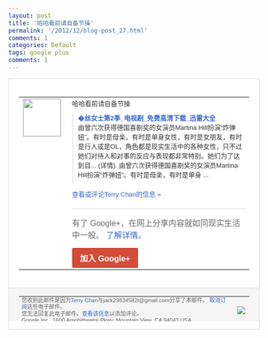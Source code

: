 ```yaml
---
layout: post
title: '哈哈看前请自备节操'
permalink: '/2012/12/blog-post_27.html'
comments: 1
categories: Default
tags: google plus
comments: 1
---
```

<!-- X-Notifications: 1:24b0d95450000000 -->

<div style="border:solid 1px #dfdfdf;color:#686868;font:13px Arial"><div style="background-color:#fff;padding:20px;"><table cellpadding="0" cellspacing="0"><tr><td style="padding-right:15px;vertical-align:top"><a href="https://plus.google.com/_/notifications/emlink?emr=14900066512970582018&amp;emid=CNHjjdKevLQCFcpxTAodOnYAAA&amp;path=%2F108643996575278738906&amp;dt=1356668134980&amp;uob=8"><img height="75" src="https://lh3.googleusercontent.com/-KKRGTyJ5Bl0/AAAAAAAAAAI/AAAAAAAAtnY/R4QEWIp3Ur0/s75-c-k-a/photo.jpg" style="border:solid 1px #cccccc;" width="75"/></a></td><td style="width:578px;color:#333;font:13px Arial;vertical-align:top"><div style="padding-bottom:10px">哈哈看前请自备节操&nbsp;</div><div style="margin-bottom:10px;padding-left:10px; border-left:2px solid #EAEAEA"><span style="margin-right:5px"><a href="http://daquan.xunlei.com/tv/10819.html" style="color:#3366CC;text-decoration:none"><span style="font-weight:bold">�丝女士第2季_电视剧_免费高清下载_迅<wbr/>雷大全</span></a><div style="padding-bottom:10px">由曾六次获得德国喜剧奖的女演员Marti<wbr/>na Hill扮演“炸弹妞”。有时是母亲，有时<wbr/>是单身女性，有时是女朋友，有时是行人或是<wbr/>OL，角色都是现实生活中的各种女性，只不<wbr/>过她们对待人和对事的反应与表现都非常特别<wbr/>。她们为了达到目... (详情). 由曾六次获得德国喜剧奖的女演员Marti<wbr/>na Hill扮演“炸弹妞”。有时是母亲，有时<wbr/>是单身 ...</div></span></div><a href="https://plus.google.com/_/notifications/emlink?emr=14900066512970582018&amp;emid=CNHjjdKevLQCFcpxTAodOnYAAA&amp;path=%2F108643996575278738906%2Fposts%2FTFjVTeA8Me5%3Fgpinv%3DAMIXal_G_VvPjEdDN4HL8xvF60uaH6oOfe-rjCe3woeFhhnf3Q2rC7Xwx_bmILle4KwCXpMqP55oHwIWz030bAdNf17sRaEII8DhtgG-Cr2pQSTHcAv5aUc&amp;dt=1356668134980&amp;uob=8" style="color:#3366CC;text-decoration:none">查看或评论Terry Chan的信息 »</a><div style="margin-top:20px;border-top:solid 1px #dfdfdf"><div style="padding:15px 0;color:#686868;font:16px Arial">有了 Google+，在网上分享内容就如同现实生活中一般。 <a href="http://www.google.com/+/learnmore/" style="color:#3366CC;text-decoration:none">了解详情</a>。</div><a href="https://plus.google.com/_/notifications/emlink?emr=14900066512970582018&amp;emid=CNHjjdKevLQCFcpxTAodOnYAAA&amp;path=%2F%3Fgpinv%3DAMIXal_G_VvPjEdDN4HL8xvF60uaH6oOfe-rjCe3woeFhhnf3Q2rC7Xwx_bmILle4KwCXpMqP55oHwIWz030bAdNf17sRaEII8DhtgG-Cr2pQSTHcAv5aUc&amp;dt=1356668134980&amp;uob=8" style="display:inline-block;padding:7px 15px;background-color:#d44b38; color:#fff;font-size:16px; font-weight:bold;border-radius:2px;-webkit-border-radius:2px; -moz-border-radius:2px;border:solid 1px #c43b28; white-space:nowrap;text-decoration:none">加入 Google+</a></div></td></tr></table></div><div style="border-top:solid 1px #dfdfdf;padding:0 20px; background-color:#f5f5f5"><table cellpadding="0" cellspacing="0" style="height:50px"><tbody><tr><td style="vertical-align:middle;width:100%; color:#636363;font:11px Arial; line-height:120%">您收到此邮件是因为<a href="https://plus.google.com/_/notifications/emlink?emr=14900066512970582018&amp;emid=CNHjjdKevLQCFcpxTAodOnYAAA&amp;path=%2F108643996575278738906%3Fgpinv%3DAMIXal_G_VvPjEdDN4HL8xvF60uaH6oOfe-rjCe3woeFhhnf3Q2rC7Xwx_bmILle4KwCXpMqP55oHwIWz030bAdNf17sRaEII8DhtgG-Cr2pQSTHcAv5aUc&amp;dt=1356668134980&amp;uob=8" style="color:#3366CC;text-decoration:none">Terry Chan</a>与jack29834582t@gmail.com分享了本邮件。 <a href="https://plus.google.com/_/notifications/emlink?emr=14900066512970582018&amp;emid=CNHjjdKevLQCFcpxTAodOnYAAA&amp;path=%2F_%2Fnonplus%2Femailsettings%3Fgpinv%3DAMIXal_G_VvPjEdDN4HL8xvF60uaH6oOfe-rjCe3woeFhhnf3Q2rC7Xwx_bmILle4KwCXpMqP55oHwIWz030bAdNf17sRaEII8DhtgG-Cr2pQSTHcAv5aUc%26est%3DADH5u8XqJqMPZ4USemlu5fx8d_h0ErvwhbqXq7bZr15j55FgfbP1sVP8XgmGjyVIsI5IfRxX3Zc_TDXzE-Yb8Qg7w15fTrxJRqTEbGVKPqGuzOaxhn9sljq9TycBN8PWf9vAhrVU5zxrId1frKvFbWjpx6B9t5hpXw&amp;dt=1356668134980&amp;uob=8" style="color:#3366CC;text-decoration:none">取消订阅</a>这些电子邮件。<br/>您无法回复此电子邮件。<a href="https://plus.google.com/_/notifications/emlink?emr=14900066512970582018&amp;emid=CNHjjdKevLQCFcpxTAodOnYAAA&amp;path=%2F108643996575278738906%2Fposts%2FTFjVTeA8Me5%3Fgpinv%3DAMIXal_G_VvPjEdDN4HL8xvF60uaH6oOfe-rjCe3woeFhhnf3Q2rC7Xwx_bmILle4KwCXpMqP55oHwIWz030bAdNf17sRaEII8DhtgG-Cr2pQSTHcAv5aUc&amp;dt=1356668134980&amp;uob=8" style="color:#3366CC;text-decoration:none">查看该信息</a>以添加评论。<br/>Google Inc., 1600 Amphitheatre Pkwy, Mountain View, CA 94043 USA<br/></td><td><img src="https://ssl.gstatic.com/s2/oz/images/notifications/logo/google-plus-6617a72bb36cc548861652780c9e6ff1.png"/></td></tr></tbody></table></div></div>